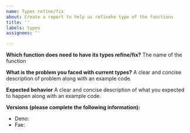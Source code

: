```yaml
---
name: Types refine/fix
about: Create a report to help us refinehe type of the functions
title: ''
labels: types
assignees: ''

---
```


**Which function does need to have its types refine/fix?**
The name of the function

**What is the problem you faced with current types?**
A clear and concise description of problem along with an example code.

**Expected behavior**
A clear and concise description of what you expected to happen along with an example code.

**Versions (please complete the following information):**
 - Deno: 
 - Fae:
